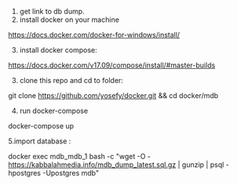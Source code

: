 1. get link to db dump.
2. install docker on your machine

  https://docs.docker.com/docker-for-windows/install/
  
3. install docker compose:

https://docs.docker.com/v17.09/compose/install/#master-builds
  
3. clone this repo and cd to folder:

git clone https://github.com/yosefy/docker.git && cd docker/mdb

4. run docker-compose

docker-compose up

5.import database :

docker exec mdb_mdb_1 bash -c "wget -O - https://kabbalahmedia.info/mdb_dump_latest.sql.gz | gunzip | psql -hpostgres -Upostgres mdb"
